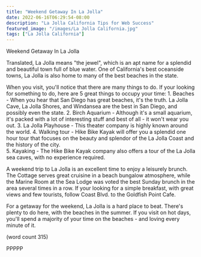 ```yaml
---
title: "Weekend Getaway In La Jolla"
date: 2022-06-16T06:29:54-08:00
description: "La Jolla California Tips for Web Success"
featured_image: "/images/La Jolla California.jpg"
tags: ["La Jolla California"]
---
```


Weekend Getaway In La Jolla

Translated, La Jolla means "the jewel", which is an
apt name for a splendid and beautiful town full of
blue water.  One of California's best oceanside 
towns, La Jolla is also home to many of the best
beaches in the state.

When you visit, you'll notice that there are many
things to do.  If your looking for something to do,
here are 5 great things to occupy your time:
	1.  Beaches - When you hear that San Diego
has great beaches, it's the truth.  La Jolla Cave,
La Jolla Shores, and Windansea are the best in
San Diego, and possibly even the state.
	2.  Birch Aquarium - Although it's a small
aquarium, it's packed with a lot of interesting
stuff and best of all - it won't wear you out.
	3.  La Jolla Playhouse - This theater 
company is highly known around the world.
	4.  Walking tour - Hike Bike Kayak will
offer you a splendid one hour tour that focuses
on the beauty and splendor of the La Jolla Coast
and the history of the city.  
	5.  Kayaking - The Hike Bike Kayak company
also offers a tour of the La Jolla sea caves, 
with no experience required.

A weekend trip to La Jolla is an excellent time
to enjoy a leisurely brunch.  The Cottage serves
great cruisine in a beach bungalow atmosphere, 
while the Marine Room at the Sea Lodge was voted
the best Sunday brunch in the area several times
in a row.  If your looking for a simple 
breakfast, with great views and few tourists, 
follow Coast Blvd. to the Goldfish Point Cafe.

For a getaway for the weekend, La Jolla is a hard
place to beat.  There's plenty to do here, with
the beaches in the summer.  If you visit on hot
days, you'll spend a majority of your time on
the beaches - and loving every minute of it.

(word count 315)

PPPPP
